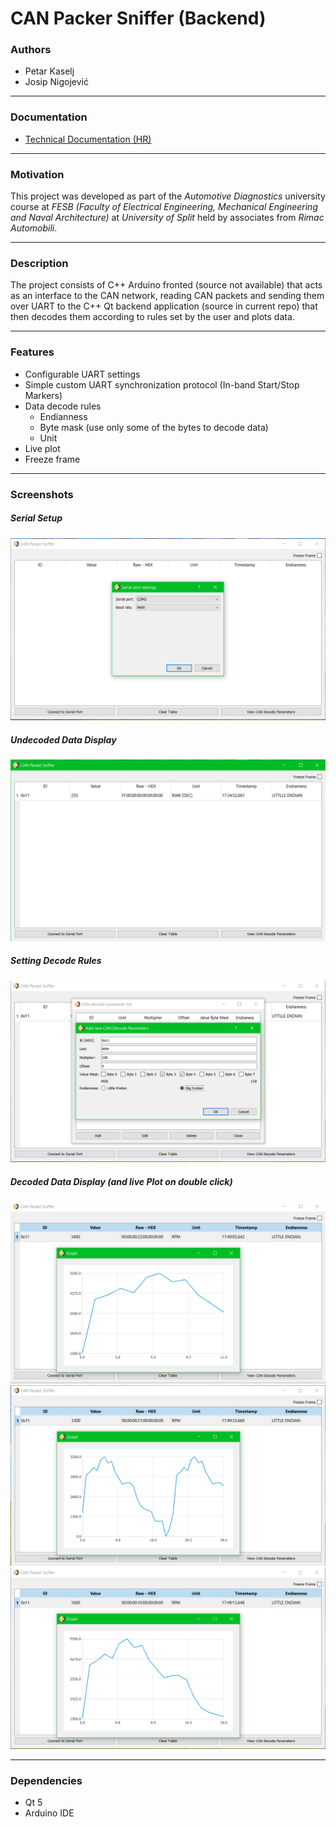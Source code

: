 CAN Packer Sniffer (Backend)
=============

### Authors

- Petar Kaselj
- Josip Nigojević
 
---

### Documentation

- [Technical Documentation (HR)](resources/CAN%20Packet%20Sniffer.pdf)

---

### Motivation

This project was developed as part of the _Automotive Diagnostics_ university course at _FESB (Faculty of Electrical Engineering, Mechanical Engineering and Naval Architecture)_ at _University of Split_ held by associates from _Rimac Automobili_.

---

### Description

The project consists of C++ Arduino fronted (source not available) that acts as an interface to the CAN network, reading CAN packets and sending them over UART to the C++ Qt backend application (source in current repo) that then decodes them according to rules set by the user and plots data.

---

### Features
- Configurable UART settings
- Simple custom UART synchronization protocol (In-band Start/Stop Markers)
- Data decode rules
    - Endianness
    - Byte mask (use only some of the bytes to decode data)
    - Unit
- Live plot
- Freeze frame


---

### Screenshots

##### Serial Setup
![Serial Setup](resources/2.PNG)

##### Undecoded Data Display
![Undecoded Data Display](resources/3.PNG)

##### Setting Decode Rules
![Setting Decode Rules](resources/34543.PNG)

##### Decoded Data Display (and live Plot on double click)
![Decoded Data Display w Plot 1](resources/465465.PNG)
![Decoded Data Display w Plot 2](resources/5645634.PNG)
![Decoded Data Display w Plot 3](resources/645646.PNG)

---

### Dependencies

-	Qt 5
-	Arduino IDE


